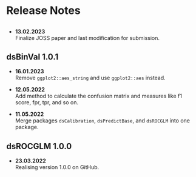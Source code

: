 # Release Notes

##

- **13.02.2023** \
  Finalize JOSS paper and last modification for submission.

## dsBinVal 1.0.1

- **16.01.2023** \
  Remove `ggplot2::aes_string` and use `ggplot2::aes` instead.

- **12.05.2022** \
  Add method to calculate the confusion matrix and measures like f1 score, fpr, tpr, and so on.

- **11.05.2022** \
  Merge packages `dsCalibration`, `dsPredictBase`, and `dsROCGLM` into one package.

## dsROCGLM 1.0.0

- **23.03.2022** \
  Realising version 1.0.0 on GitHub.

